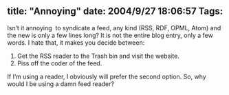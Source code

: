 title: "Annoying"
date: 2004/9/27 18:06:57
Tags: 
---
<p>Isn’t it annoying  to syndicate a feed, any kind (RSS, RDF, OPML, Atom) and the new is only a few lines long? It is not the entire blog entry, only a few words. I hate that, it makes you decide between:
</p>
<ol>
<li>Get the RSS reader to the Trash bin and visit the website.</li>
<li>Piss off the coder of the feed.</li>
</ol>
<p>
If I’m using a reader, I obviously will prefer the second option. So, why would I be using a damn feed reader? </p>
